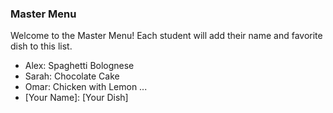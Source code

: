 ### Master Menu
Welcome to the Master Menu! 
Each student will add their name and favorite dish to this list.

- Alex: Spaghetti Bolognese
- Sarah: Chocolate Cake
- Omar: Chicken with Lemon
  ...
- [Your Name]: [Your Dish]



